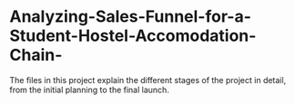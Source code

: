 # Analyzing-Sales-Funnel-for-a-Student-Hostel-Accomodation-Chain-

The files in this project explain the different stages of the project in detail, from the initial planning to the final launch.

